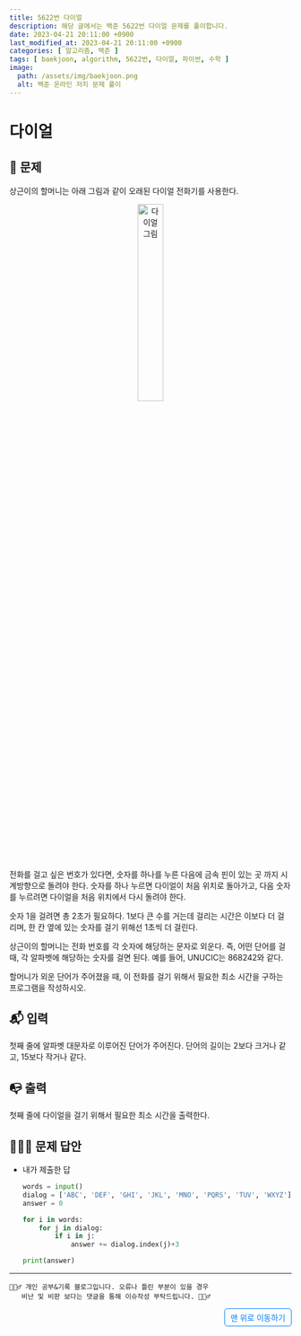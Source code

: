 ```yaml
---
title: 5622번 다이얼
description: 해당 글에서는 백준 5622번 다이얼 문제를 풀이합니다.
date: 2023-04-21 20:11:00 +0900
last_modified_at: 2023-04-21 20:11:00 +0900
categories: [ 알고리즘, 백준 ]
tags: [ baekjoon, algorithm, 5622번, 다이얼, 파이썬, 수학 ]
image:
  path: /assets/img/baekjoon.png
  alt: 백준 온라인 저지 문제 풀이
---
```

    
# 다이얼
## 📃 문제
상근이의 할머니는 아래 그림과 같이 오래된 다이얼 전화기를 사용한다.

<p align="center">
  <img src="https://u.acmicpc.net/9c88dd24-3a4c-4a09-bc50-e6496958214d/Screen%20Shot%202021-06-16%20at%2012.48.39%20AM.png" alt="다이얼 그림" width="30%">
</p>

전화를 걸고 싶은 번호가 있다면, 숫자를 하나를 누른 다음에 금속 핀이 있는 곳 까지 시계방향으로 돌려야 한다. 숫자를 하나 누르면 다이얼이 처음 위치로 돌아가고, 다음 숫자를 누르려면 다이얼을 처음 위치에서 다시 돌려야 한다.

숫자 1을 걸려면 총 2초가 필요하다. 1보다 큰 수를 거는데 걸리는 시간은 이보다 더 걸리며, 한 칸 옆에 있는 숫자를 걸기 위해선 1초씩 더 걸린다.

상근이의 할머니는 전화 번호를 각 숫자에 해당하는 문자로 외운다. 즉, 어떤 단어를 걸 때, 각 알파벳에 해당하는 숫자를 걸면 된다. 예를 들어, UNUCIC는 868242와 같다.

할머니가 외운 단어가 주어졌을 때, 이 전화를 걸기 위해서 필요한 최소 시간을 구하는 프로그램을 작성하시오.

## 📬 입력
첫째 줄에 알파벳 대문자로 이루어진 단어가 주어진다. 단어의 길이는 2보다 크거나 같고, 15보다 작거나 같다.

## 📭 출력
첫째 줄에 다이얼을 걸기 위해서 필요한 최소 시간을 출력한다.

## 🙆🏻‍♂️ 문제 답안

- 내가 제출한 답
    ```python
    words = input()
    dialog = ['ABC', 'DEF', 'GHI', 'JKL', 'MNO', 'PQRS', 'TUV', 'WXYZ']
    answer = 0

    for i in words:
        for j in dialog:
            if i in j:
                answer += dialog.index(j)+3

    print(answer)
    ``` 


***

    🙋🏻‍♂️ 개인 공부&기록 블로그입니다. 오류나 틀린 부분이 있을 경우 
       비난 및 비판 보다는 댓글을 통해 이슈작성 부탁드립니다. 🙋🏻‍♂️

<a href="#" style="display: inline-block; padding: 5px 10px; color: #007bff; text-decoration: none; border: 0.5px solid #007bff; border-radius: 5px; float: right;">맨 위로 이동하기</a>